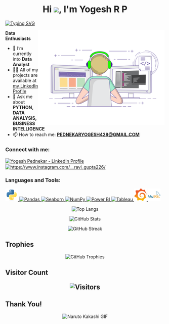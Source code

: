 <h1 align="center">  Hi <img src="https://media.giphy.com/media/hvRJCLFzcasrR4ia7z/giphy.gif" width="30px">, I'm Yogesh R P</h1>


<a href="https://git.io/typing-svg"><img src="https://readme-typing-svg.demolab.com?font=Fira+Code&duration=2000&pause=1000&color=00E0E5&random=false&width=435&lines=%F0%9F%92%A1+Data Analysis.;%E2%9C%A8+Business Analyst.;%F0%9F%94%A5+Pyhton." alt="Typing SVG" /></a>

<img align="right" alt="Coding" width="400" src="https://raw.githubusercontent.com/devSouvik/devSouvik/master/gif3.gif">

**Data Enthusiasts** 
- 🌱 I’m currently into **Data Analyst** 
- 👨‍💻 All of my projects are available at [my LinkedIn Profile](https://www.linkedin.com/in/yogeshpednekar)
-  💬 Ask me about **PYTHON, DATA ANALYSIS, BUSINESS INTELLIGENCE**
- 📫 How to reach me: **PEDNEKARYOGESH428@GMAIL.COM**

 
<h3 align="left">Connect with me:</h3>
<p align="left">
<a href="https://www.linkedin.com/in/yogeshpednekar" target="blank"><img align="center" src="https://raw.githubusercontent.com/rahuldkjain/github-profile-readme-generator/master/src/images/icons/Social/linked-in-alt.svg" alt="Yogesh Pednekar - LinkedIn Profile" height="30" width="40" /></a>
<a href="https://instagram.com/https://www.instagram.com/__ravi_gupta226/" target="blank"><img align="center" src="https://raw.githubusercontent.com/rahuldkjain/github-profile-readme-generator/master/src/images/icons/Social/instagram.svg" alt="https://www.instagram.com/__ravi_gupta226/" height="30" width="40" /></a>
</p>



<h3 align="left">Languages and Tools:</h3> <p align="left"> <a href="https://www.python.org" target="_blank" rel="noreferrer"> <img src="https://raw.githubusercontent.com/devicons/devicon/master/icons/python/python-original.svg" alt="python" width="40" height="40"/> </a> <a href="https://pandas.pydata.org/" target="_blank" rel="noreferrer"> <img src="https://pandas.pydata.org/static/img/pandas.svg" alt="Pandas" width="40" height="40"/> </a> <a href="https://seaborn.pydata.org/" target="_blank" rel="noreferrer"> <img src="https://seaborn.pydata.org/_images/logo-mark-lightbg.svg" alt="Seaborn" width="40" height="40"/> </a> <a href="https://numpy.org/" target="_blank" rel="noreferrer"> <img src="https://upload.wikimedia.org/wikipedia/commons/3/31/NumPy_logo_2020.svg" alt="NumPy" width="40" height="40"/> </a> <a href="https://powerbi.microsoft.com/" target="_blank" rel="noreferrer"> <img src="https://upload.wikimedia.org/wikipedia/commons/c/cf/New_Power_BI_Logo.svg" alt="Power BI" width="40" height="40"/> </a> <a href="https://www.tableau.com/" target="_blank" rel="noreferrer"> <img src="https://cdn.worldvectorlogo.com/logos/tableau-software.svg" alt="Tableau" width="40" height="40"/> </a> <a href="https://grafana.com/" target="_blank" rel="noreferrer"> <img src="https://raw.githubusercontent.com/grafana/grafana/master/public/img/grafana_icon.svg" alt="Grafana" width="40" height="40"/> </a> <a href="https://www.mysql.com/" target="_blank" rel="noreferrer"> <img src="https://raw.githubusercontent.com/devicons/devicon/master/icons/mysql/mysql-original-wordmark.svg" alt="SQL" width="40" height="40"/> </a> </p>



<p align="center">
  <img src="https://github-readme-stats.vercel.app/api/top-langs/?username=meyogeshr&layout=compact" alt="Top Langs" />
</p>

<p align="center"> <img src="https://github-readme-stats.vercel.app/api?username=meyogeshr&show_icons=true&locale=en" alt="GitHub Stats" /> </p>

<p align="center"> <img src="https://github-readme-streak-stats.herokuapp.com/?user=meyogeshr" alt="GitHub Streak" /> </p>


## Trophies
<p align="center">
  <img src="https://github-profile-trophy.vercel.app/?username=yourusername&theme=onedark" alt="GitHub Trophies" />
</p>

## Visitor Count <p align="center"> <img src="https://visitor-badge.laobi.icu/badge?page_id=meyogeshr.yourrepository" alt="Visitors"> </p>

## Thank You!
<p align="center">
  <img src="https://media.giphy.com/media/diBEnAwwUG7UA/giphy.gif" alt="Naruto Kakashi GIF" />
</p>
